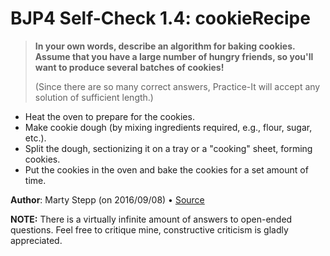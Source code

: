 # BJP4 Self-Check 1.4: cookieRecipe

> **In your own words, describe an algorithm for baking cookies. Assume that you
> have a large number of hungry friends, so you'll want to produce several
> batches of cookies!**
>
> (Since there are so many correct answers, Practice-It will accept any solution
> of sufficient length.)

- Heat the oven to prepare for the cookies.
- Make cookie dough (by mixing ingredients required, e.g., flour, sugar, etc.).
- Split the dough, sectionizing it on a tray or a "cooking" sheet, forming
  cookies.
- Put the cookies in the oven and bake the cookies for a set amount of time.

**Author**: Marty Stepp (on 2016/09/08) • [Source](https://practiceit.cs.washington.edu/problem/view/bjp4/chapter1/s4-cookieRecipe)

**NOTE:** There is a virtually infinite amount of answers to open-ended
questions. Feel free to critique mine, constructive criticism is gladly
appreciated.

